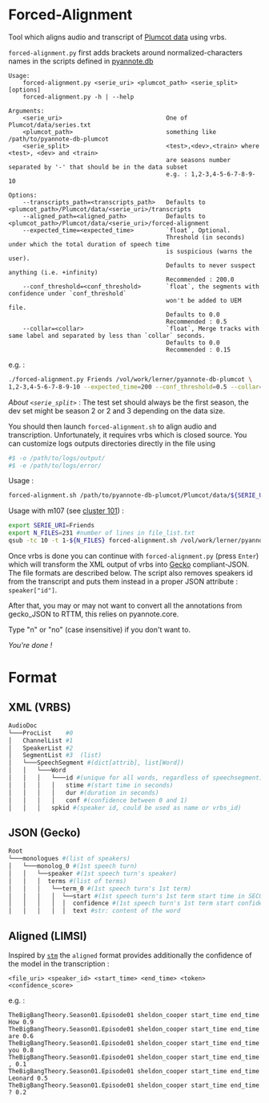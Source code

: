 # Forced-Alignment
Tool which aligns audio and transcript of [Plumcot data](https://github.com/hbredin/pyannote-db-plumcot) using vrbs.

`forced-alignment.py` first adds brackets around normalized-characters names in the scripts defined in [pyannote.db](https://github.com/hbredin/pyannote-db-plumcot/blob/develop/CONTRIBUTING.md#idepisodetxt)


```
Usage:
    forced-alignment.py <serie_uri> <plumcot_path> <serie_split> [options]
    forced-alignment.py -h | --help

Arguments:
    <serie_uri>                             One of Plumcot/data/series.txt
    <plumcot_path>                          something like /path/to/pyannote-db-plumcot
    <serie_split>                           <test>,<dev>,<train> where <test>, <dev> and <train>
                                            are seasons number separated by '-' that should be in the data subset
                                            e.g. : 1,2-3,4-5-6-7-8-9-10

Options:
    --transcripts_path=<transcripts_path>   Defaults to <plumcot_path>/Plumcot/data/<serie_uri>/transcripts
    --aligned_path=<aligned_path>           Defaults to <plumcot_path>/Plumcot/data/<serie_uri>/forced-alignment
    --expected_time=<expected_time>         `float`, Optional.
                                            Threshold (in seconds) under which the total duration of speech time
                                            is suspicious (warns the user).
                                            Defaults to never suspect anything (i.e. +infinity)
                                            Recommended : 200.0
    --conf_threshold=<conf_threshold>       `float`, the segments with confidence under `conf_threshold`
                                            won't be added to UEM file.
                                            Defaults to 0.0
                                            Recommended : 0.5
    --collar=<collar>                       `float`, Merge tracks with same label and separated by less than `collar` seconds.
                                            Defaults to 0.0
                                            Recommended : 0.15
```

e.g. :
```bash
./forced-alignment.py Friends /vol/work/lerner/pyannote-db-plumcot \
1,2-3,4-5-6-7-8-9-10 --expected_time=200 --conf_threshold=0.5 --collar=0.15
```

*About `<serie_split>`* : The test set should always be the first season, the dev set might be season 2 or 2 and 3 depending on the data size.

You should then launch `forced-alignment.sh` to align audio and transcription. Unfortunately, it requires vrbs which is closed source.
You can customize logs outputs directories directly in the file using

```bash
#$ -o /path/to/logs/output/
#$ -e /path/to/logs/error/
```

Usage :
```bash
forced-alignment.sh /path/to/pyannote-db-plumcot/Plumcot/data/${SERIE_URI}/file_list.txt ${SERIE_URI} /path/to/pyannote-db-plumcot
```

Usage with m107 (see [cluster 101](http://herve.niderb.fr/cluster101/)) :
```bash
export SERIE_URI=Friends
export N_FILES=231 #number of lines in file_list.txt
qsub -tc 10 -t 1-${N_FILES} forced-alignment.sh /vol/work/lerner/pyannote-db-plumcot/Plumcot/data/${SERIE_URI}/file_list.txt ${SERIE_URI} /vol/work/lerner/pyannote-db-plumcot
```

Once vrbs is done you can continue with `forced-alignment.py` (press `Enter`) which will transform the XML output of vrbs into [Gecko](https://github.com/gong-io/gecko) compliant-JSON. The file formats are described below. The script also removes speakers id from the transcript and puts them instead in a proper JSON attribute : `speaker["id"]`.

After that, you may or may not want to convert all the annotations from gecko_JSON to RTTM, this relies on pyannote.core.

Type "n" or "no" (case insensitive) if you don't want to.

*You're done !*

# Format
## XML (VRBS)
```py
AudioDoc  
└───ProcList    #0  
│   ChannelList #1  
│   SpeakerList #2  
│   SegmentList #3  (list)  
│   └───SpeechSegment #(dict[attrib], list[Word])  
│   │   └───Word
│   │   │   └───id #(unique for all words, regardless of speechsegment)
│   │   │   │   stime #(start time in seconds)
│   │   │   │   dur #(duration in seconds)
│   │   │   │   conf #(confidence between 0 and 1)
│   │   │   spkid #(speaker id, could be used as name or vrbs_id)
```

## JSON (Gecko)

```py
Root
└───monologues #(list of speakers)
│   └───monolog_0 #(1st speech turn)
│   │   └──speaker #(1st speech turn's speaker)
│   │   │  terms #(list of terms)
│   │   │   └──term_0 #(1st speech turn's 1st term)
│   │   │   │  └──start #(1st speech turn's 1st term start time in SECONDS)
│   │   │   │  │  confidence #(1st speech turn's 1st term start confidence (between 0.0 and 1.0))
│   │   │   │  │  text #str: content of the word
```

## Aligned (LIMSI)
Inspired by [`stm`](http://www1.icsi.berkeley.edu/Speech/docs/sctk-1.2/infmts.htm#stm_fmt_name_0) the `aligned` format provides additionally the confidence of the model in the transcription :

```
<file_uri> <speaker_id> <start_time> <end_time> <token> <confidence_score>
```
e.g. :
```
TheBigBangTheory.Season01.Episode01 sheldon_cooper start_time end_time How 0.9
TheBigBangTheory.Season01.Episode01 sheldon_cooper start_time end_time are 0.6
TheBigBangTheory.Season01.Episode01 sheldon_cooper start_time end_time you 0.8
TheBigBangTheory.Season01.Episode01 sheldon_cooper start_time end_time , 0.1
TheBigBangTheory.Season01.Episode01 sheldon_cooper start_time end_time Leonard 0.5
TheBigBangTheory.Season01.Episode01 sheldon_cooper start_time end_time ? 0.2
```
